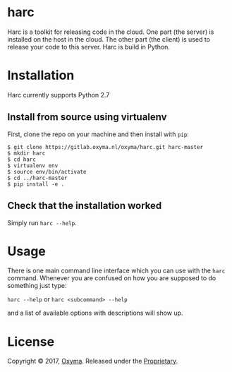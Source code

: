 harc
========

Harc is a toolkit for releasing code in the cloud. One part (the server) is installed on the host in the cloud. The other part (the client) is used to release your code to this server. Harc is build in Python.

# Installation
Harc currently supports Python 2.7

## Install from source using virtualenv

First, clone the repo on your machine and then install with `pip`:

```
$ git clone https://gitlab.oxyma.nl/oxyma/harc.git harc-master
$ mkdir harc
$ cd harc
$ virtualenv env
$ source env/bin/activate
$ cd ../harc-master
$ pip install -e .
```

## Check that the installation worked

Simply run `harc --help`.

# Usage

There is one main command line interface which you can use with the `harc` command. Whenever you are confused on how you are supposed to do something just type:

`harc --help` or `harc <subcommand> --help`

and a list of available options with descriptions will show up.

# License
Copyright © 2017, [Oxyma](https://www.oxyma.nl).
Released under the [Proprietary](LICENSE).
